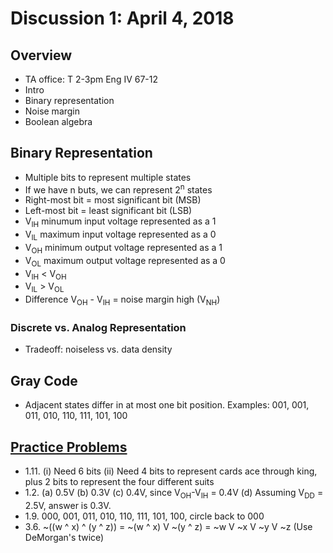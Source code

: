 # Discussion 1: April 4, 2018
## Overview
* TA office: T 2-3pm Eng IV 67-12
* Intro
* Binary representation
* Noise margin
* Boolean algebra
## Binary Representation
* Multiple bits to represent multiple states
* If we have n buts, we can represent 2<sup>n</sup> states
* Right-most bit = most significant bit (MSB)
* Left-most bit = least significant bit (LSB)
* V<sub>IH</sub> minumum input voltage represented as a 1
* V<sub>IL</sub> maximum input voltage represented as a 0
* V<sub>OH</sub> minimum output voltage represented as a 1
* V<sub>OL</sub> maximum output voltage represented as a 0
* V<sub>IH</sub> < V<sub>OH</sub>
* V<sub>IL</sub> > V<sub>OL</sub>
* Difference V<sub>OH</sub> - V<sub>IH</sub> = noise margin high (V<sub>NH</sub>)
### Discrete vs. Analog Representation
* Tradeoff: noiseless vs. data density
## Gray Code
* Adjacent states differ in at most one bit position. Examples: 001, 001, 011, 010, 110, 111, 101, 100
## [Practice Problems](practiceProblems/week1.pdf)
* 1.11. (i) Need 6 bits (ii) Need 4 bits to represent cards ace through king, plus 2 bits to represent the four different suits
* 1.2. (a) 0.5V (b) 0.3V (c) 0.4V, since V<sub>OH</sub>-V<sub>IH</sub> = 0.4V (d) Assuming V<sub>DD</sub> = 2.5V, answer is 0.3V.
* 1.9. 000, 001, 011, 010, 110, 111, 101, 100, circle back to 000
* 3.6. ~((w ^ x) ^ (y ^ z)) = ~(w ^ x) V ~(y ^ z) = ~w V ~x V ~y V ~z (Use DeMorgan's twice)
